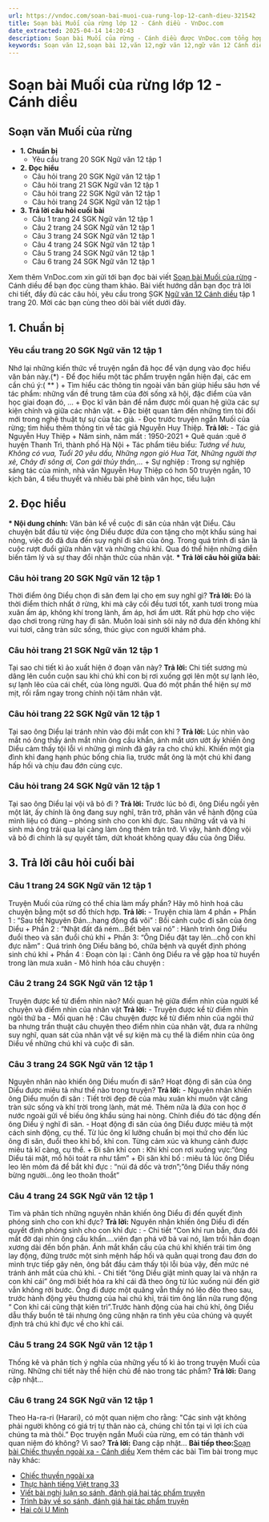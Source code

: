```yaml
---
url: https://vndoc.com/soan-bai-muoi-cua-rung-lop-12-canh-dieu-321542
title: Soạn bài Muối của rừng lớp 12 - Cánh diều - VnDoc.com
date_extracted: 2025-04-14 14:20:43
description: Soạn bài Muối của rừng - Cánh diều được VnDoc.com tổng hợp hướng dẫn trả lời các câu hỏi trong SGK Ngữ văn 12 Cánh diều tập 1 trang 20. Mời các bạn cùng theo dõi bài viết dưới đây nhé.
keywords: Soạn văn 12,soạn bài 12,văn 12,ngữ văn 12,ngữ văn 12 Cánh diều,soạn ngữ văn 12,giải ngữ văn 12,soạn văn 12 Cánh diều,soạn văn 12 Cánh diều ngắn nhất,soạn bài 12 cánh diều,soạn văn 12 tập 1 trang 20 Cánh diều,Soạn bài Muối của rừng Cánh diều,Soạn bài Muối của rừng,Soạn văn Muối của rừng,Soạn bài Muối của rừng ngắn nhất,Muối của rừng,soạn văn 12 tập 1 trang 20
---
```


# Soạn bài Muối của rừng lớp 12 - Cánh diều
## Soạn văn Muối của rừng
  * **1\. Chuẩn bị**
    * Yêu cầu trang 20 SGK Ngữ văn 12 tập 1
  * **2\. Đọc hiểu**
    * Câu hỏi trang 20 SGK Ngữ văn 12 tập 1
    * Câu hỏi trang 21 SGK Ngữ văn 12 tập 1
    * Câu hỏi trang 22 SGK Ngữ văn 12 tập 1
    * Câu hỏi trang 24 SGK Ngữ văn 12 tập 1
  * **3\. Trả lời câu hỏi cuối bài**
    * Câu 1 trang 24 SGK Ngữ văn 12 tập 1
    * Câu 2 trang 24 SGK Ngữ văn 12 tập 1
    * Câu 3 trang 24 SGK Ngữ văn 12 tập 1
    * Câu 4 trang 24 SGK Ngữ văn 12 tập 1
    * Câu 5 trang 24 SGK Ngữ văn 12 tập 1
    * Câu 6 trang 24 SGK Ngữ văn 12 tập 1

Xem thêm
VnDoc.com xin gửi tới bạn đọc bài viết [Soạn bài Muối của rừng](<https://vndoc.com/soan-bai-muoi-cua-rung-lop-12-canh-dieu-321542>) \- Cánh diều để bạn đọc cùng tham khảo. Bài viết hướng dẫn bạn đọc trả lời chi tiết, đầy đủ các câu hỏi, yêu cầu trong SGK [Ngữ văn 12 Cánh diều](<https://vndoc.com/soan-van-12-canh-dieu>) tập 1 trang 20. Mời các bạn cùng theo dõi bài viết dưới đây.
## 1\. Chuẩn bị
### Yêu cầu trang 20 SGK Ngữ văn 12 tập 1
Nhớ lại những kiến thức về truyện ngắn đã học để vận dụng vào đọc hiểu văn bản này.\(\*\)
\- Để đọc hiểu một tác phẩm truyện ngắn hiện đại, các em cần chú ý:\( \*\* \)
\+ Tìm hiểu các thông tin ngoài văn bản giúp hiểu sâu hơn về tác phẩm: những vấn đề trung tâm của đời sống xã hội, đặc điểm của văn học giai đoạn đó, ...
\+ Đọc kĩ văn bản để nắm được mối quan hệ giữa các sự kiện chính và giữa các nhân vật.
\+ Đặc biệt quan tâm đến những tìm tòi đổi mới trong nghệ thuật tự sự của tác giả.
\- Đọc trước truyện ngắn Muối của rừng; tìm hiểu thêm thông tin về tác giả Nguyễn Huy Thiệp.
**Trả lời:**
\- Tác giả Nguyễn Huy Thiệp
\+ Năm sinh, năm mất : 1950-2021
\+ Quê quán :quê ở huyện Thanh Trì, thành phố Hà Nội
\+ Tác phẩm tiêu biểu: _Tướng về hưu, Không có vua, Tuổi 20 yêu dấu, Những ngọn gió Hua Tát, Những người thợ xẻ, Chảy đi sông ơi, Con gái thủy thần,..._
\+ Sự nghiệp : Trong sự nghiệp sáng tác của mình, nhà văn Nguyễn Huy Thiệp có hơn 50 truyện ngắn, 10 kịch bản, 4 tiểu thuyết và nhiều bài phê bình văn học, tiểu luận
## 2\. Đọc hiểu
**\* Nội dung chính:** Văn bản kể về cuộc đi săn của nhân vật Diểu. Câu chuyện bắt đầu từ việc ông Diểu được đứa con tặng cho một khẩu súng hai nòng, việc đó đã đưa đến suy nghĩ đi săn của ông. Trong quá trình đi săn là cuộc rượt đuổi giữa nhân vật và những chú khỉ. Qua đó thể hiện những diễn biến tâm lý và sự thay đổi nhận thức của nhân vật.
**\* Trả lời câu hỏi giữa bài:**
### Câu hỏi trang 20 SGK Ngữ văn 12 tập 1
Thời điểm ông Diểu chọn đi săn đem lại cho em suy nghĩ gì?
**Trả lời:**
Đó là thời điểm thích nhất ở rừng, khi mà cây cối đều tươi tốt, xanh tươi trong mùa xuân ấm áp, không khí trong lành, ấm áp, hơi ẩm ướt. Rất phù hợp cho việc dạo chơi trong rừng hay đi săn. Muôn loài sinh sôi nảy nở đưa đến không khí vui tươi, căng tràn sức sống, thúc giục con người khám phá.
### Câu hỏi trang 21 SGK Ngữ văn 12 tập 1
Tại sao chi tiết kì ảo xuất hiện ở đoạn văn này?
**Trả lời:**
Chi tiết sương mù dâng lên cuồn cuộn sau khi chú khỉ con bị rơi xuống gợi lên một sự lạnh lẽo, sự lạnh lẽo của cái chết, của lòng người. Qua đó một phần thể hiện sự mờ mịt, rối rắm ngay trong chính nội tâm nhân vật.
### Câu hỏi trang 22 SGK Ngữ văn 12 tập 1
Tại sao ông Diểu lại tránh nhìn vào đôi mắt con khỉ ?
**Trả lời:**
Lúc nhìn vào mắt nó ông thấy ánh mắt nhìn ông cầu khẩn, ánh mắt ươn ướt ấy khiến ông Diểu cảm thấy tội lỗi vì những gì mình đã gây ra cho chú khỉ. Khiến một gia đình khỉ đang hạnh phúc bống chia lìa, trước mắt ông là một chú khỉ đang hấp hối và chịu đau đớn cùng cực.
### Câu hỏi trang 24 SGK Ngữ văn 12 tập 1
Tại sao ông Diểu lại vội vã bỏ đi ?
**Trả lời:**
Trước lúc bỏ đi, ông Diểu ngồi yên một lát, ấy chính là ông đang suy nghĩ, trăn trở, phân vân về hành động của mình liệu có đúng – phóng sinh cho con khỉ đực. Sau những vất vả và hi sinh mà ông trải qua lại càng làm ông thêm trăn trở. Vì vậy, hành động vội vã bỏ đi chính là sự quyết tâm, dứt khoát không quay đầu của ông Diểu.
## 3\. Trả lời câu hỏi cuối bài
### Câu 1 trang 24 SGK Ngữ văn 12 tập 1
Truyện Muối của rừng có thể chia làm mấy phần? Hãy mô hình hoá câu chuyện bằng một sơ đồ thích hợp.
**Trả lời:**
\- Truyện chia làm 4 phần
\+ Phần 1 : “Sau tết Nguyên Đán...hang động đá vôi” : Bối cảnh cuộc đi săn của ông Diểu
\+ Phần 2 : “Nhặt đất đá ném...Bết bên vai nó” : Hành trình ông Diểu đuổi theo và săn đuổi chú khỉ
\+ Phần 3: “Ông Diểu đặt tay lên...chỗ con khỉ đực nằm” : Quá trình ông Diểu băng bó, chữa bệnh và quyết định phóng sinh chú khỉ
\+ Phần 4 : Đoạn còn lại : Cảnh ông Diểu ra về gặp hoa tử huyền trong làn mưa xuân
\- Mô hình hóa câu chuyện :
### Câu 2 trang 24 SGK Ngữ văn 12 tập 1
Truyện được kể từ điểm nhìn nào? Mối quan hệ giữa điểm nhìn của người kể chuyện và điểm nhìn của nhân vật
**Trả lời:**
\- Truyện được kể từ điểm nhìn ngôi thứ ba
\- Mối quan hệ : Câu chuyện được kể từ điểm nhìn của ngôi thứ ba nhưng trần thuật câu chuyện theo điểm nhìn của nhân vật, đưa ra những suy nghĩ, quan sát của nhân vật về sự kiện mà cụ thể là điểm nhìn của ông Diểu về những chú khỉ và cuộc đi săn.
### Câu 3 trang 24 SGK Ngữ văn 12 tập 1
Nguyên nhân nào khiến ông Diều muốn đi săn? Hoạt động đi săn của ông Diểu được miêu tả như thế nào trong truyện?
**Trả lời:**
\- Nguyên nhân khiến ông Diểu muốn đi săn : Tiết trời đẹp đẽ của màu xuân khi muôn vật căng tràn sức sống và khí trời trong lành, mát mẻ. Thêm nữa là đứa con học ở nước ngoài gửi về biếu ông khẩu súng hai nòng. Chính điều đó tác động đến ông Diểu ý nghĩ đi săn.
\- Hoạt động đi săn của ông Diểu được miêu tả một cách sinh động, cụ thể. Từ lúc ông kĩ lưỡng chuẩn bị mọi thứ cho đến lúc ông đi săn, đuổi theo khỉ bố, khỉ con. Từng cảm xúc và khung cảnh được miêu tả kĩ càng, cụ thể.
\+ Đi săn khỉ con : Khi khỉ con rơi xuống vực:“ông Diểu tái mặt, mồ hôi toát ra như tắm”
\+ Đi săn khỉ bố : miêu tả lúc ông Diểu leo lên mỏm đá để bắt khỉ đực : “núi đá dốc và trơn”;”ông Diểu thấy nóng bừng người...ông leo thoăn thoắt”
### Câu 4 trang 24 SGK Ngữ văn 12 tập 1
Tìm và phân tích những nguyên nhân khiến ông Diểu đi đến quyết định phóng sinh cho con khỉ đực?
**Trả lời:**
Nguyên nhân khiến ông Diểu đi đến quyết định phóng sinh cho con khỉ đực :
\- Chi tiết “Con khỉ run bắn, đưa đôi mắt đờ dại nhìn ông cầu khẩn....viên đạn phá vỡ bả vai nó, làm trồi hẳn đoạn xương dài đến bốn phân. Ánh mắt khẩn cầu của chú khỉ khiến trái tim ông lay động, đứng trước một sinh mệnh hấp hối và quằn quại trong đau đơn do mình trực tiếp gây nên, ông bắt đầu cảm thấy tội lỗi bủa vậy, đến mức né tránh ánh mắt của chú khỉ.
\- Chi tiết “ông Diểu giật mình quay lai và nhận ra con khỉ cái” ông mới biết hóa ra khỉ cái đã theo ông từ lúc xuống núi đến giờ vẫn không rời bước. Ông đi được một quãng vẫn thấy nó lẽo đẽo theo sau, trước hành động yêu thương của hai chú khỉ, trái tim ông lần nữa rung động “ Con khỉ cái cũng thật kiên trì”.Trước hành động của hai chú khỉ, ông Diểu dẫu thấy buồn tê tái nhưng ông cũng nhận ra tình yêu của chúng và quyết định trả chú khỉ đực về cho khỉ cái.
### Câu 5 trang 24 SGK Ngữ văn 12 tập 1
Thống kê và phân tích ý nghĩa của những yếu tố kì ảo trong truyện Muối của rừng. Những chi tiết này thể hiện chủ đề nào trong tác phẩm?
**Trả lời:**
Đang cập nhật...
### Câu 6 trang 24 SGK Ngữ văn 12 tập 1
Theo Ha-ra-ri \(Harari\), có một quan niệm cho rằng: "Các sinh vật không phải người không có giá trị tự thân nào cả, chúng chỉ tồn tại vì lợi ích của chúng ta mà thôi.” Đọc truyện ngắn Muối của rừng, em có tán thành với quan niệm đó không? Vì sao?
**Trả lời:**
Đang cập nhật...
**Bài tiếp theo:**[Soạn bài Chiếc thuyền ngoài xa - Cánh diều](<https://vndoc.com/soan-bai-lop-12-chiec-thuyen-ngoai-xa-104513>)
Xem thêm các bài Tìm bài trong mục này khác:
  * [Chiếc thuyền ngoài xa](</soan-bai-lop-12-chiec-thuyen-ngoai-xa-104513>)
  * [Thực hành tiếng Việt trang 33](</soan-bai-thuc-hanh-tieng-viet-trang-33-canh-dieu-321544>)
  * [Viết bài nghị luận so sánh, đánh giá hai tác phẩm truyện](</soan-bai-viet-bai-nghi-luan-so-sanh-danh-gia-hai-tac-pham-truyen-canh-dieu-321549>)
  * [Trình bày về so sánh, đánh giá hai tác phẩm truyện](</soan-bai-trinh-bay-ve-so-sanh-danh-gia-hai-tac-pham-truyen-canh-dieu-321550>)
  * [Hai cõi U Minh](</soan-bai-hai-coi-u-minh-canh-dieu-321553>)

